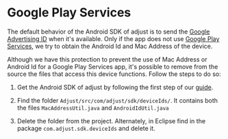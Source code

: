 # Google Play Services

The default behavior of the Android SDK of adjust is to send the [Google Advertising ID][google_ad_id] when it's
available. Only if the app does not use [Google Play Services][ensure], we try to obtain the Android Id and Mac Address of the device.

Although we have this protection to prevent the use of Mac Address or Android Id for a Google Play Services app, it's possible to remove from the source the files that access this device functions. Follow the steps to do so:

1. Get the Android SDK of adjust by following the first step of our [guide][get_sdk].

2. Find the folder `Adjust/src/com/adjust/sdk/deviceIds/`. It contains both the files `MacAddressUtil.java` and `AndroidIdUtil.java`

3. Delete the folder from the project. Alternately, in Eclipse find in the package `com.adjust.sdk.deviceIds` and delete it.

[google_ad_id]:https://developer.android.com/google/play-services/id.html
[ensure]:http://developer.android.com/google/play-services/setup.html#ensure
[get_sdk]:https://github.com/adjust/android_sdk#1-get-the-sdk
